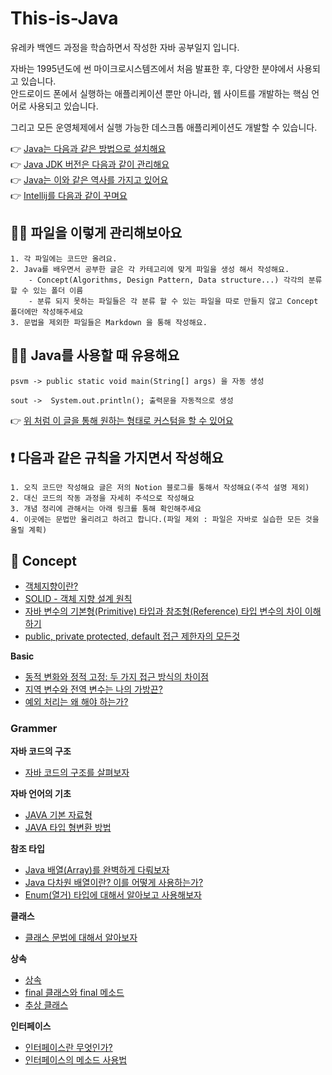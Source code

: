 # This-is-Java
유레카 백엔드 과정을 학습하면서 작성한 자바 공부일지 입니다.

자바는 1995년도에 썬 마이크로시스템즈에서 처음 발표한 후, 다양한 분야에서 사용되고 있습니다.  
안드로이드 폰에서 실행하는 애플리케이션 뿐만 아니라, 웹 사이트를 개발하는 핵심 언어로 사용되고 있습니다.

그리고 모든 운영체제에서 실행 가능한 데스크톱 애플리케이션도 개발할 수 있습니다.

👉 <a href="https://youtu.be/LbpLDU35BJU?si=aa8OOffluIa9VmEi">Java는 다음과 같은 방법으로 설치해요</a>  
👉 <a href="https://yuchan-log.notion.site/SDK-manager-SDKMAN-JAVA-e7ce35383cc84ab5b61ce9c19d4c4f2b?pvs=4">Java JDK 버전은 다음과 같이 관리해요</a>  
👉 <a href="https://jhyonhyon.tistory.com/15">Java는 이와 같은 역사를 가지고 있어요</a>  
👉 <a href="https://velog.io/@joshuara7235/IntelliJ-스마트하게-사용하기-Plugins-추천">Intellij를 다음과 같이 꾸며요</a>

## 🙋🏻 파일을 이렇게 관리해보아요 
```
1. 각 파일에는 코드만 올려요.
2. Java를 배우면서 공부한 글은 각 카테고리에 맞게 파일을 생성 해서 작성해요. 
    - Concept(Algorithms, Design Pattern, Data structure...) 각각의 분류할 수 있는 폴더 이름
    - 분류 되지 못하는 파일들은 각 분류 할 수 있는 파일을 따로 만들지 않고 Concept 폴더에만 작성해주세요
3. 문법을 제외한 파일들은 Markdown 을 통해 작성해요.
```

## 🙋🏻 Java를 사용할 때 유용해요
```
psvm -> public static void main(String[] args) 을 자동 생성

sout ->  System.out.println(); 출력문을 자동적으로 생성
```

👉 <a href="https://iiaii.tistory.com/m/10">위 처럼 이 글을 통해 원하는 형태로 커스텀을 할 수 있어요</a>

## ❗️ 다음과 같은 규칙을 가지면서 작성해요
```
1. 오직 코드만 작성해요 글은 저의 Notion 블로그를 통해서 작성해요(주석 설명 제외)
2. 대신 코드의 작동 과정을 자세히 주석으로 작성해요
3. 개념 정리에 관해서는 아래 링크를 통해 확인해주세요
4. 이곳에는 문법만 올리려고 하려고 합니다.(파일 제외 : 파일은 자바로 실습한 모든 것을 올릴 계획)
```

## 📝 Concept
- <a href="https://yuchan-log.notion.site/OOP-5fd3849e85f7422185103692cb80a64f?pvs=4">객체지향이란?</a>
- <a href="https://yuchan-log.notion.site/SOLID-ff3e9b0fe6294ef2995a615466e02562?pvs=4">SOLID - 객체 지향 설계 원칙</a>
- <a href="https://yuchan-log.notion.site/Primitive-Type-Reference-Type-453804468b414670b34b5c1670bdd9de?pvs=4">자바 변수의 기본형(Primitive) 타입과 참조형(Reference) 타입 변수의 차이 이해하기</a>
- <a href="https://yuchan-log.notion.site/public-private-protected-default-07480506910b404dad16762abb86629b?pvs=4">public, private protected, default 접근 제한자의 모든것</a>

**Basic**
- <a href="https://yuchan-log.notion.site/6ed0333e7dca4244822c86bb70bd9c92?pvs=4">동적 변화와 정적 고정: 두 가지 접근 방식의 차이점</a>
- <a href="https://yuchan-log.notion.site/c02d103c51944260a308f2c0b650af95?pvs=4">지역 변수와 전역 변수는 나의 가방끈?</a>
- <a href="https://yuchan-log.notion.site/48c2ea442d6447ea99e45e3a998aba34?pvs=4">예외 처리는 왜 해야 하는가?</a>

### Grammer
**자바 코드의 구조**
- <a href="https://yuchan-log.notion.site/cd654a57acb9466a9018fd10a69fdb8c?pvs=4">자바 코드의 구조를 살펴보자</a>

**자바 언어의 기초**
- <a href="https://yuchan-log.notion.site/JAVA-b73db9789c364c55bf6f03803d10dae3?pvs=4">JAVA 기본 자료형</a>
- <a href="https://yuchan-log.notion.site/JAVA-8b4382dc7a4f4081b66637c325795e7a?pvs=4">JAVA 타입 형변환 방법</a>

**참조 타입**
- <a href="https://yuchan-log.notion.site/Java-Array-96e4321e4ae84194ad81fadedff4d28b?pvs=4">Java 배열(Array)를 완벽하게 다뤄보자</a>
- <a href="https://yuchan-log.notion.site/Java-e8d716f49dde4f94b66795b21c576927?pvs=4">Java 다차원 배열이란? 이를 어떻게 사용하는가?</a>
- <a href="https://yuchan-log.notion.site/Enum-6cde5748203549a88a6fce02d1fcb7d3?pvs=4">Enum(열거) 타입에 대해서 알아보고 사용해보자</a>

**클래스**
- <a href="https://yuchan-log.notion.site/da9207cb899e46babe8cc50b074f7747?pvs=4">클래스 문법에 대해서 알아보자</a>

**상속**
- <a href="https://yuchan-log.notion.site/85c4d74d1c894723b0daadfadc7c589d?pvs=4">상속</a>
- <a href="https://yuchan-log.notion.site/final-final-cf336c9701cc44bfa60758f037ac3308?pvs=4">final 클래스와 final 메소드</a>
- <a href="https://yuchan-log.notion.site/82bf889969054692b13f31138e1c172a?pvs=4">추상 클래스</a>

**인터페이스**
- <a href="https://yuchan-log.notion.site/Interface-5c77a39cec534dfbb60885eea2616f29?pvs=4">인터페이스란 무엇인가?</a>
- <a href="https://yuchan-log.notion.site/9547aa0b79f040dabe0d6cf076d3ddba?pvs=4">인터페이스의 메소드 사용법</a>

